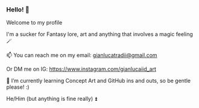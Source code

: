 ### Hello! 🦊
Welcome to my profile

I'm a sucker for Fantasy lore, art and anything that involves a magic feeling 🪄

📫 You can reach me on my email: gianlucatradii@gmail.com

Or DM me on IG: https://www.instagram.com/gianlucaiid_art

🌱 I’m currently learning Concept Art and GitHub ins and outs, so be gentle please! :)

He/Him (but anything is fine really) ⏫

<!--
**GianlucaTradii/GianlucaTradii** is a ✨ _special_ ✨ repository because its `README.md` (this file) appears on your GitHub profile.

Here are some ideas to get you started:

- 🔭 I’m currently working on ...
- 🌱 I’m currently learning ...
- 👯 I’m looking to collaborate on ...
- 🤔 I’m looking for help with ...
- 💬 Ask me about ...
- 📫 How to reach me: ...
- 😄 Pronouns: ...
- ⚡ Fun fact: ...
-->
